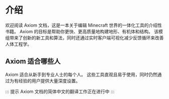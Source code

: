 # 介绍
欢迎阅读 Axiom 文档，这是一本关于编辑 Minecraft 世界的一体化工具的介绍性书籍。 Axiom 的目标是帮助你更快、更高质量地构建地形、有机体和结构。 该模组带来了创新的新工具和算法，同时还通过实时客户端可视化减少反馈循环来改善人体工程学。

## Axiom 适合哪些人
Axiom 适合从新手到专业人士的每个人。 这些工具直观且易于使用，同时仍然通过为有经验的用户提供大量深度设置。

::: 提示
Axiom 文档的简体中文的翻译工作正在进行中
:::